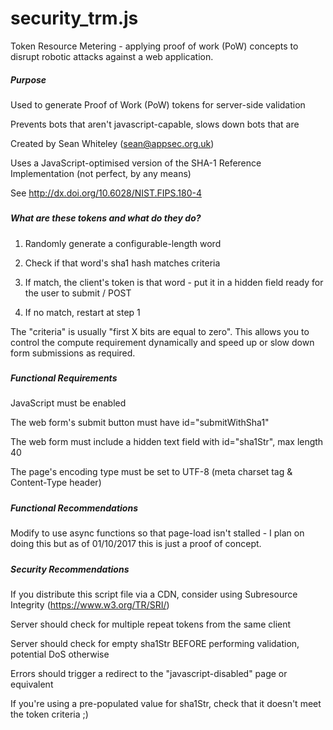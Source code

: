 # security_trm.js
Token Resource Metering - applying proof of work (PoW) concepts to disrupt robotic attacks against a web application.

##### Purpose #####
Used to generate Proof of Work (PoW) tokens for server-side validation

Prevents bots that aren't javascript-capable, slows down bots that are

Created by Sean Whiteley (sean@appsec.org.uk)

Uses a JavaScript-optimised version of the SHA-1 Reference Implementation (not perfect, by any means)

See http://dx.doi.org/10.6028/NIST.FIPS.180-4
#####


##### What are these tokens and what do they do? #####
1. Randomly generate a configurable-length word

2. Check if that word's sha1 hash matches criteria

3. If match, the client's token is that word - put it in a hidden field ready for the user to submit / POST

4. If no match, restart at step 1


The "criteria" is usually "first X bits are equal to zero". This allows you to control the compute requirement dynamically and speed up or slow down form submissions as required.
#####


##### Functional Requirements #####

JavaScript must be enabled

The web form's submit button must have id="submitWithSha1"

The web form must include a hidden text field with id="sha1Str", max length 40

The page's encoding type must be set to UTF-8 (meta charset tag & Content-Type header)
#####


##### Functional Recommendations #####

Modify to use async functions so that page-load isn't stalled - I plan on doing this but as of 01/10/2017 this is just a proof of concept.
#####


##### Security Recommendations #####

If you distribute this script file via a CDN, consider using Subresource Integrity (https://www.w3.org/TR/SRI/)

Server should check for multiple repeat tokens from the same client

Server should check for empty sha1Str BEFORE performing validation, potential DoS otherwise

Errors should trigger a redirect to the "javascript-disabled" page or equivalent

If you're using a pre-populated value for sha1Str, check that it doesn't meet the token criteria ;)
#####
